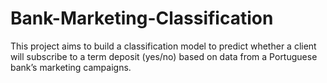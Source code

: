 # Bank-Marketing-Classification
This project aims to build a classification model to predict whether a client will subscribe to a term deposit (yes/no) based on data from a Portuguese bank’s marketing campaigns.
